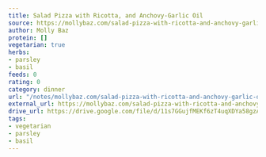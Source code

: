 ```yaml
---
title: Salad Pizza with Ricotta, and Anchovy-Garlic Oil
source: https://mollybaz.com/salad-pizza-with-ricotta-and-anchovy-garlic-oil/
author: Molly Baz
protein: []
vegetarian: true
herbs:
- parsley
- basil
feeds: 0
rating: 0
category: dinner
url: "/notes/mollybaz.com/salad-pizza-with-ricotta-and-anchovy-garlic-oil.html"
external_url: https://mollybaz.com/salad-pizza-with-ricotta-and-anchovy-garlic-oil/
drive_url: https://drive.google.com/file/d/11s7GGujfMEKf6zT4uqXDYa58gzADNwew/view?usp=drive_link
tags:
- vegetarian
- parsley
- basil
---
```




